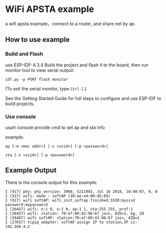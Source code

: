 # WiFi APSTA example


a wifi apsta example，connect to a router, and share net by ap.

## How to use example

### Build and Flash

use ESP-IDF-4.3.4
Build the project and flash it to the board, then run monitor tool to view serial output:

```
idf.py -p PORT flash monitor
```

(To exit the serial monitor, type ``Ctrl-]``.)

See the Getting Started Guide for full steps to configure and use ESP-IDF to build projects.



### Use console

usart console provide cmd to set ap and sta info

example:

```
ap [-m <mac addr>] [-s <ssid>] [-p <password>]
```

```
sta [-s <ssid>] [-p <password>]
```



## Example Output

There is the console output for this example:

```
I (917) phy: phy_version: 3960, 5211945, Jul 18 2018, 10:40:07, 0, 0
I (917) wifi: mode : softAP (30:ae:a4:80:45:69)
I (917) wifi softAP: wifi_init_softap finished.SSID:myssid password:mypassword
I (26457) wifi: n:1 0, o:1 0, ap:1 1, sta:255 255, prof:1
I (26457) wifi: station: 70:ef:00:43:96:67 join, AID=1, bg, 20
I (26467) wifi softAP: station:70:ef:00:43:96:67 join, AID=1
I (27657) tcpip_adapter: softAP assign IP to station,IP is: 192.168.4.2
```